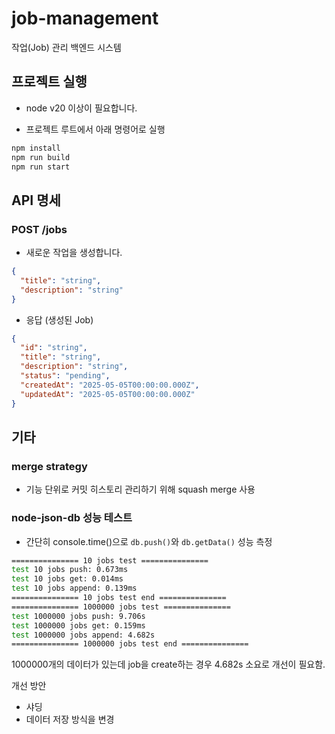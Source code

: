 # job-management
작업(Job) 관리 백엔드 시스템

## 프로젝트 실행

- node v20 이상이 필요합니다.

- 프로젝트 루트에서 아래 명령어로 실행

```bash
npm install
npm run build
npm run start
```

## API 명세

### POST /jobs

- 새로운 작업을 생성합니다.

```json
{
  "title": "string",
  "description": "string"
}
```

- 응답 (생성된 Job)

```json
{
  "id": "string",
  "title": "string",
  "description": "string",
  "status": "pending",
  "createdAt": "2025-05-05T00:00:00.000Z",
  "updatedAt": "2025-05-05T00:00:00.000Z"
}
```



## 기타

### merge strategy

- 기능 단위로 커밋 히스토리 관리하기 위해 squash merge 사용

### node-json-db 성능 테스트
- 간단히 console.time()으로 `db.push()`와 `db.getData()` 성능 측정

```bash
=============== 10 jobs test ===============
test 10 jobs push: 0.673ms
test 10 jobs get: 0.014ms
test 10 jobs append: 0.139ms
=============== 10 jobs test end ===============
=============== 1000000 jobs test ===============
test 1000000 jobs push: 9.706s
test 1000000 jobs get: 0.159ms
test 1000000 jobs append: 4.682s
=============== 1000000 jobs test end ===============
```

1000000개의 데이터가 있는데 job을 create하는 경우 4.682s 소요로 개선이 필요함.

개선 방안
- 샤딩
- 데이터 저장 방식을 변경
